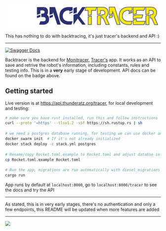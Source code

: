 ![backtracer](docs/logo.png)

This has nothing to do with backtracing, it's just tracer's backend and API :)

---

[![Swagger Docs](https://validator.swagger.io/validator/?url=https%3A%2F%2Fapi.thunderatz.org%2Ftracer%2Fopenapi.json)](https://api.thunderatz.org/tracer)

Backtracer is the backend for [Monitracer](https://github.com/ThundeRatz/Monitracer), [Tracer's](https://thunderatz.org/projects/robots/tracer) app.
It works as an API to save and retrive the robot's information, including constants, rules and testing info. This is in a **very** early stage of development.
API docs can be found on the badge above.

## Getting started

Live version is at https://api.thunderatz.org/tracer, for local development and testing:

```bash
# make sure you have rust installed, run this and follow instructions
curl --proto '=https' --tlsv1.2 -sSf https://sh.rustup.rs | sh

# we need a postgres database running, for testing we can use docker and the provided stack file
docker swarm init  # If it's not already initialized
docker stack deploy -c stack.yml postgres

# Rename/copy Rocket.toml.example to Rocket.toml and adjust databse info if needed
cp Rocket.toml.example Rocket.toml

# Run the app, migrations are run automatically with diesel_migrations
cargo run
```

App runs by default at `localhost:8000`, go to `localhost:8000/tracer` to see the docs and try the API

---

As stated, this is in very early stages, there's no authentication and only a few endpoints,
this README will be updated when more features are added

---

<img src="https://static.thunderatz.org/teamassets/logo-simples.png" width="200px" />
